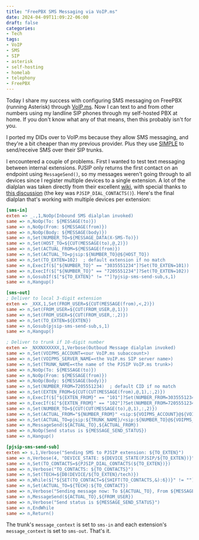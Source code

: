 ```yaml
---
title: "FreePBX SMS Messaging via VoIP.ms"
date: 2024-04-09T11:09:22-06:00
draft: false
categories:
- Tech
tags:
- VoIP
- SMS
- SIP
- asterisk
- self-hosting
- homelab
- telephony
- FreePBX
---
```

Today I share my success with configuring SMS messaging on FreePBX (running Asterisk) through [VoIP.ms](https://voip.ms). Now I can text to and from other numbers using my landline SIP phones through my self-hosted PBX at home. If you don't know what any of that means, then this probably isn't for you.

<!--more-->

I ported my DIDs over to VoIP.ms because they allow SMS messaging, and they're a bit cheaper than my previous provider. Plus they use [SIMPLE](https://en.wikipedia.org/wiki/SIMPLE_(instant_messaging_protocol)) to send/receive SMS over their SIP trunks. 

I encountered a couple of problems. First I wanted to test text messaging between internal extensions. PJSIP only returns the first contact on an endpoint using `MessageSend()`, so my messages weren't going through to all devices since I register multiple devices to a single extension. A lot of the dialplan was taken directly from their excellent [wiki](https://wiki.voip.ms/article/SIP/SMS_with_FreePBX), with special thanks to [this discussion](https://community.asterisk.org/t/messagesend-to-all-pjsip-contacts/75485) (the key was `PJSIP_DIAL_CONTACTS()`). Here's the final dialplan that's working with multiple devices per extension:

```ini
[sms-in]
exten => _.,1,NoOp(Inbound SMS dialplan invoked)
same => n,NoOp(To: ${MESSAGE(to)})
same => n,NoOp(From: ${MESSAGE(from)})
same => n,NoOp(Body: ${MESSAGE(body)})
same => n,Set(NUMBER_TO=${MESSAGE_DATA(X-SMS-To)})
same => n,Set(HOST_TO=${CUT(MESSAGE(to),@,2)})
same => n,Set(ACTUAL_FROM=${MESSAGE(from)})
same => n,Set(ACTUAL_TO=pjsip:${NUMBER_TO}@${HOST_TO})
same => n,Set(TO_EXTEN=102)  ; default extension if no match
same => n,ExecIf($["${NUMBER_TO}" == "3035551234"]?Set(TO_EXTEN=101))
same => n,ExecIf($["${NUMBER_TO}" == "7205551234"]?Set(TO_EXTEN=102))
same => n,GosubIf($["${TO_EXTEN}" != ""]?pjsip-sms-send-sub,s,1)
same => n,Hangup()

[sms-out]
; Deliver to local 3-digit extension
exten => _XXX,1,Set(FROM_USER=${CUT(MESSAGE(from),<,2)})
same => n,Set(FROM_USER=${CUT(FROM_USER,@,1)})
same => n,Set(FROM_USER=${CUT(FROM_USER,:,2)})
same => n,Set(TO_EXTEN=${EXTEN})
same => n,Gosub(pjsip-sms-send-sub,s,1)
same => n,Hangup()

; Deliver to trunk if 10-digit number
exten => _NXXNXXXXXX,1,Verbose(Outboud Message dialplan invoked)
same => n,Set(VOIPMS_ACCOUNT=<our VoIP.ms subaccount>)
same => n,Set(VOIPMS_SERVER_NAME=<the VoIP.ms SIP server name>)
same => n,Set(TRUNK_NAME=<the name of the PJSIP VoIP.ms trunk>)
same => n,NoOp(To: ${MESSAGE(to)})
same => n,NoOp(From: ${MESSAGE(from)})
same => n,NoOp(Body: ${MESSAGE(body)})
same => n,Set(NUMBER_FROM=7205551234)  ; default CID if no match
same => n,Set(EXTEN_FROM=${CUT(CUT(MESSAGE(from),@,1),:,2)})
same => n,ExecIf($["${EXTEN_FROM}" == "101"]?Set(NUMBER_FROM=3035551234))
same => n,ExecIf($["${EXTEN_FROM}" == "102"]?Set(NUMBER_FROM=7205551234))
same => n,Set(NUMBER_TO=${CUT(CUT(MESSAGE(to),@,1),:,2)})
same => n,Set(ACTUAL_FROM="${NUMBER_FROM}" <sip:${VOIPMS_ACCOUNT}@${VOIPMS_SERVER_NAME}>)
same => n,Set(ACTUAL_TO=pjsip:${TRUNK_NAME}/<sip:${NUMBER_TO}@${VOIPMS_SERVER_NAME}>)
same => n,MessageSend(${ACTUAL_TO},${ACTUAL_FROM})
same => n,NoOp(Send status is ${MESSAGE_SEND_STATUS})
same => n,Hangup()

[pjsip-sms-send-sub]
exten => s,1,Verbose("Sending SMS to PJSIP extension: ${TO_EXTEN}")
same => n,Verbose(4, "DEVICE_STATE: ${DEVICE_STATE(PJSIP/${TO_EXTEN})}")
same => n,Set(TO_CONTACTS=${PJSIP_DIAL_CONTACTS(${TO_EXTEN})})
same => n,Verbose("TO_CONTACTS: ${TO_CONTACTS}")
same => n,Set(TECH=${DB(DEVICE/${TO_EXTEN}/tech)})
same => n,While($["${SET(TO_CONTACT=${SHIFT(TO_CONTACTS,&):6})}" != ""])
same => n,Set(ACTUAL_TO=${TECH}:${TO_CONTACT})
same => n,Verbose("Sending message now: To ${ACTUAL_TO}, From ${MESSAGE(from)}");
same => n,MessageSend(${ACTUAL_TO},${FROM_USER})
same => n,Verbose("Send status is ${MESSAGE_SEND_STATUS}")
same => n,EndWhile
same => n,Return()
```

The trunk's `message_context` is set to `sms-in` and each extension's `message_context` is set to `sms-out`. That's it.